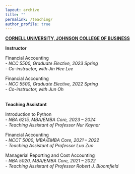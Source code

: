 ```yaml
---
layout: archive
title: ""
permalink: /teaching/
author_profile: true
---
```



<b><u>CORNELL UNIVERSITY, JOHNSON COLLEGE OF BUSINESS</u></b><br/>

<b>Instructor</b>

Financial Accounting \
*- NCC 5500, Graduate Elective, 2023 Spring*\
*- Co-instructor, with Jin Hee Lee*

Financial Accounting \
*- NCC 5500, Graduate Elective, 2022 Spring*\
*- Co-instructor, with Jun Oh*

<br/>
<b>Teaching Assistant</b>

Introduction to Python\
*- NBA 6215, MBA/EMBA Core, 2023 – 2024*\
*- Teaching Assistant of Professor Nur Kaynar*


Financial Accounting\
*- NCCT 5000, MBA/EMBA Core, 2021 – 2022* \
*- Teaching Assistant of Professor Luo Zuo* 
	

Managerial Reporting and Cost Accounting\
*- NBA 5020, MBA/EMBA Core, 2021 – 2022*\
*- Teaching Assistant of Professor Robert J. Bloomfield*
